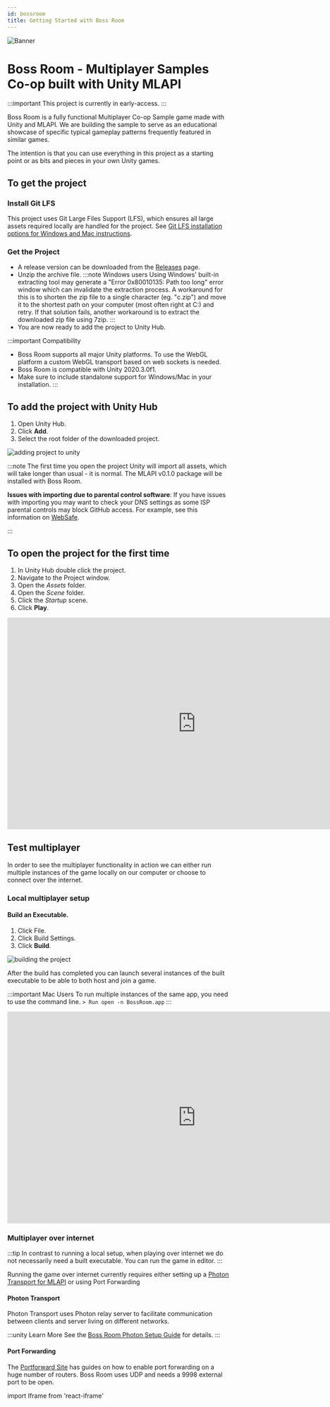```yaml
---
id: bossroom
title: Getting Started with Boss Room
---
```


![Banner](/img/banner.png)
# Boss Room - Multiplayer Samples Co-op built with Unity MLAPI

:::important
This project is currently in early-access.
:::

Boss Room is a fully functional Multiplayer Co-op Sample game made with Unity and MLAPI. We are building the sample to serve as an educational showcase of specific typical gameplay patterns frequently featured in similar games.

The intention is that you can use everything in this project as a starting point or as bits and pieces in your own Unity games. 

## To get the project

### Install Git LFS
This project uses Git Large Files Support (LFS), which ensures all large assets required locally are handled for the project. See [Git LFS installation options for Windows and Mac instructions](https://github.com/git-lfs/git-lfs/wiki/Installation).

### Get the Project

 - A release version can be downloaded from the [Releases](https://github.com/Unity-Technologies/com.unity.multiplayer.samples.coop/releases) page. 
 - Unzip the archive file.
:::note Windows users
Using Windows' built-in extracting tool may generate a "Error 0x80010135: Path too long" error window which can invalidate the extraction process. A workaround for this is to shorten the zip file to a single character (eg. "c.zip") and move it to the shortest path on your computer (most often right at C:\) and retry. If that solution fails, another workaround is to extract the downloaded zip file using 7zip.
:::
 - You are now ready to add the project to Unity Hub.

:::important Compatibility
- Boss Room supports all major Unity platforms. To use the WebGL platform a custom WebGL transport based on web sockets is needed.
- Boss Room is compatible with Unity 2020.3.0f1.
- Make sure to include standalone support for Windows/Mac in your installation. 
:::

## To add the project with Unity Hub
1. Open Unity Hub.
1. Click **Add**.
1. Select the root folder of the downloaded project.

  ![adding project to unity](/img/addbossroom.gif)

:::note
The first time you open the project Unity will import all assets, which will take longer than usual - it is normal.
The MLAPI v0.1.0 package will be installed with Boss Room.

**Issues with importing due to parental control software**: If you have issues with importing you may want to check your DNS settings as some ISP parental controls  may block GitHub access. For example, see this information on [WebSafe](https://community.virginmedia.com/t5/Networking-and-WiFi/Web-Safe-Breaks-GitHub/td-p/4279652).

:::

## To open the project for the first time

1. In Unity Hub double click the project.
1. Navigate to the Project window. 
1. Open the *Assets* folder.
1. Open the *Scene* folder.
1. Click the *Startup* scene.
1. Click  **Play**.


<iframe src="https://www.youtube.com/embed/OSSBWOJq6gI?playlist=OSSBWOJq6gI&loop=1&&autoplay=0&controls=1&showinfo=0&mute=1"   width="854px"
        height="480px" className="video-container" frameborder="0" position="relative" allow="accelerometer; autoplay; loop; playlist; clipboard-write; encrypted-media; gyroscope; picture-in-picture"  allowfullscreen=""></iframe>



##  Test multiplayer

In order to see the multiplayer functionality in action we can either run multiple instances of the game locally on our computer or choose to connect over the internet.

### Local multiplayer setup

#### Build an Executable.

1. Click File.
2. Click Build Settings.
2. Click **Build**.

![building the project](/img/buildbossroom.gif)

After the build has completed you can launch several instances of the built executable to be able to both host and join a game.

:::important Mac Users
To run multiple instances of the same app, you need to use the command line.
`> Run open -n BossRoom.app`
:::


<iframe src="https://www.youtube.com/embed/27Ikr0t7vzg?playlist=27Ikr0t7vzg&loop=1&&autoplay=0&controls=1&showinfo=0&mute=1"   width="854px"
        height="480px" className="video-container" frameborder="0" position="relative" allow="accelerometer; autoplay; loop; playlist; clipboard-write; encrypted-media; gyroscope; picture-in-picture"  allowfullscreen=""></iframe>

### Multiplayer over internet

:::tip
In contrast to running a local setup, when playing over internet we do not necessarily need a built executable. You can run the game in editor.
:::


Running the game over internet currently requires either setting up a [Photon Transport for MLAPI](https://github.com/Unity-Technologies/mlapi-community-contributions/tree/master/Transports/com.mlapi.contrib.transport.photon-realtime) or using Port Forwarding

#### Photon Transport

Photon Transport uses Photon relay server to facilitate communication between clients and server living on different networks.


:::unity Learn More
See the [Boss Room Photon Setup Guide](https://github.com/Unity-Technologies/com.unity.multiplayer.samples.coop/blob/release/v0.1.0-experimental/Documentation/Photon-Realtime/Readme.md) for details.
:::

#### Port Forwarding

The [Portforward Site](https://portforward.com/) has guides on how to enable port forwarding on a huge number of routers. Boss Room uses UDP and needs a 9998 external port to be open.



import Iframe from 'react-iframe'
